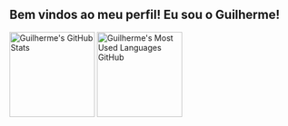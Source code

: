 ## Bem vindos ao meu perfil! Eu sou o Guilherme!

<div>
  <picture>
    <source 
      srcset="https://github-readme-stats.vercel.app/api?username=guilhermegomesneto&count_private=true&show_icons=true&theme=dark&hide=contribs"
      media="(prefers-color-scheme: dark)"
    >
    <source
      srcset="https://github-readme-stats.vercel.app/api?username=guilhermegomesneto&count_private=true&show_icons=true&hide=contribs"
      media="(prefers-color-scheme: light), (prefers-color-scheme: no-preference)"
    >
    <img alt="Guilherme's GitHub Stats" height="150em" align="center" src="https://github-readme-stats.vercel.app/api?username=guilhermegomesneto&count_private=true&show_icons=true&theme=transparent&hide=contribs">
  </picture>
  
  <picture>
    <source 
      srcset="https://github-readme-stats.vercel.app/api/top-langs/?username=guilhermegomesneto&layout=compact&langs_count=8&theme=dark"
      media="(prefers-color-scheme: dark)"
    >
    <source
      srcset="https://github-readme-stats.vercel.app/api/top-langs/?username=guilhermegomesneto&layout=compact&langs_count=8"
      media="(prefers-color-scheme: light), (prefers-color-scheme: no-preference)"
    >
    <img alt="Guilherme's Most Used Languages GitHub" height="150em" align="center" src="https://github-readme-stats.vercel.app/api/top-langs/?username=guilhermegomesneto&layout=compact&langs_count=8&theme=transparent">
  </picture>
</div>
